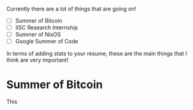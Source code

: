 Currently there are a lot of things that are going on!

- [ ] Summer of Bitcoin
- [ ] IISC Research Internship
- [ ] Summer of NixOS
- [ ] Google Summer of Code

In terms of adding stats to your resume, these are the main things that I think are very important!
# Summer of Bitcoin
This 